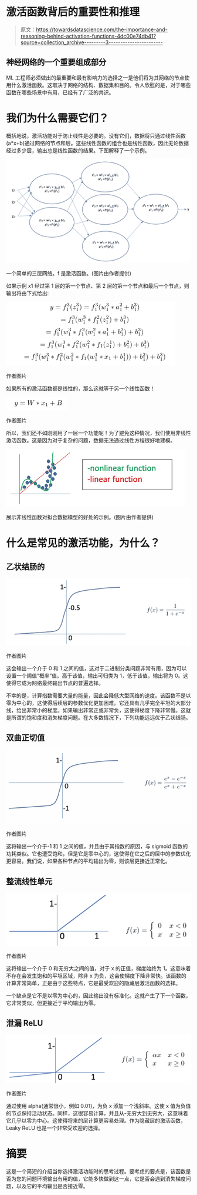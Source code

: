 # 激活函数背后的重要性和推理

> 原文：<https://towardsdatascience.com/the-importance-and-reasoning-behind-activation-functions-4dc00e74db41?source=collection_archive---------3----------------------->

## 神经网络的一个重要组成部分

ML 工程师必须做出的最重要和最有影响力的选择之一是他们将为其网络的节点使用什么激活函数。这取决于网络的结构、数据集和目的。令人欣慰的是，对于哪些函数在哪些场景中有用，已经有了广泛的共识。

# 我们为什么需要它们？

概括地说，激活功能对于防止线性是必要的。没有它们，数据将只通过线性函数(a*x+b)通过网络的节点和层。这些线性函数的组合也是线性函数，因此无论数据经过多少层，输出总是线性函数的结果。下图解释了一个示例。

![](img/1d7c85cf5890886028146a562172187c.png)

一个简单的三层网络。f 是激活函数。(图片由作者提供)

如果示例 x1 经过第 1 层的第一个节点、第 2 层的第一个节点和最后一个节点，则输出将由下式给出:

![](img/3009bf6c0435bf9c43c75bc20dc687c9.png)

作者图片

如果所有的激活函数都是线性的，那么这就等于另一个线性函数！

![](img/4255e6ee75c5a0b7c80bdf05e372dd2e.png)

作者图片

所以，我们还不如刚刚用了一层一个功能呢！为了避免这种情况，我们使用非线性激活函数。这是因为对于复杂的问题，数据无法通过线性方程很好地建模。

![](img/928e0855bb7e967a66adec7b74d0fced.png)

展示非线性函数对拟合数据模型的好处的示例。(图片由作者提供)

# 什么是常见的激活功能，为什么？

## 乙状结肠的

![](img/513abda35bb0d14b5fd1bc5dcb7ac5a6.png)

作者图片

这会输出一个介于 0 和 1 之间的值，这对于二进制分类问题非常有用，因为可以设置一个阈值“概率”值。高于该值，输出可归类为 1，低于该值，输出将为 0。这使得它成为网络最终输出节点的普遍选择。

不幸的是，计算指数需要大量的能量，因此会降低大型网络的速度。该函数不是以零为中心的，这使得后续层的参数优化更加困难。它还具有几乎完全平坦的大部分线，给出非常小的梯度。如果输出非常正或非常负，这使得梯度下降非常慢。这就是所谓的饱和度和消失梯度问题。在大多数情况下，下列功能远远优于乙状结肠。

## 双曲正切值

![](img/8ff3b432882daafcd681075ce34d7b15.png)

作者图片

这将输出一个介于-1 和 1 之间的值，并且由于其指数的原因，与 sigmoid 函数的功耗类似。它也遭受饱和，但是它是零中心的，这使得在它之后的层中的参数优化更容易。我们说，如果各种节点的平均输出为零，则该层更接近正常化。

## 整流线性单元

![](img/832c863b3cab3c4baa489777e0356b71.png)

作者图片

这将输出一个介于 0 和无穷大之间的值，对于 x 的正值，梯度始终为 1。这意味着不存在会发生饱和的平坦区域，除非 x 为负，这会使梯度下降非常快。该函数的计算非常简单，正是由于这些特点，它是最受欢迎的隐藏层激活函数的选择。

一个缺点是它不是以零为中心的，因此输出没有标准化。这就产生了下一个函数，它非常类似，但更接近于平均输出为零。

## 泄漏 ReLU

![](img/9c0ce92ea88423743caeb248ae6f9b68.png)

作者图片

通过使用 alpha(通常很小，例如 0.01)，为负 x 添加一个浅斜率。这使 x 值为负值的节点保持活动状态。同样，这很容易计算，并且从-无穷大到无穷大，这意味着它几乎以零为中心。这使得将来的层计算更容易处理。作为隐藏层的激活函数，Leaky ReLU 也是一个非常受欢迎的选择。

# 摘要

这是一个简短的介绍当你选择激活功能时的思考过程。要考虑的要点是，该函数是否为您的问题环境输出有用的值，它能多快做到这一点，它是否会遇到消失梯度问题，以及它的平均输出是否接近零。